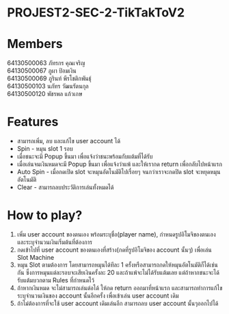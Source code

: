 # PROJEST2-SEC-2-TikTakToV2

# Members
64130500063 ภัทรกร คุณเจริญ <br>
64130500067 ภูผา ป้อมเงิน <br>
64130500069 ภูรินท์ พีรโชติกพันธุ์ <br>
64130500103 นภัทร วัฒนรัตนกุล <br>
64130500120 พัชรพล แก้วเกษ <br>

<h1>Features</h1>
<ul>
  <li>สามารถเพิ่ม, ลบ และแก้ไข user account ได้</li>
  <li>Spin - หมุน slot 1 รอบ</li>
  <li>เมื่อชนะจะมี Popup ขึ้นมา เพื่อแจ้งว่าชนะพร้อมกับแต้มที่ได้รับ</li>
  <li>เมื่อเล่นจนเงินหมดจะมี Popup ขึ้นมา เพื่อแจ้งว่าแพ้ และให้เรากด return เพื่อกลับไปหน้าแรก</li>
  <li>Auto Spin - เมื่อกดเปิด slot จะหมุนอัตโนมัติไปเรื่อยๆ จนกว่าเราจะกดปิด slot จะหยุดหมุนอัตโนมัติ</li>
  <li>Clear - สามารถลบประวัติการเล่นทั้งหมดได้
</ul>

<h1>How to play?</h1>
<ol type="1">
  <li>เพิ่ม user account ของตนเอง พร้อมระบุชื่อ(player name), กำหนดรูปอิโมจิของตนเอง และระบุจำนวนเงินเริ่มต้นที่ต้องการ</li>
  <li>กดเข้าไปที่ user account ของตนเองที่สร้าง(กดที่รูปอิโมจิของ account นั้นๆ) เพื่อเล่น Slot Machine</li>
  <li>หมุน Slot ตามต้องการ โดยสามารถหมุนได้ทีละ 1 ครั้งหรือสามารถกดให้หมุนอัตโนมัติก็ได้เช่นกัน ซึ่งการหมุนแต่ละรอบจะเสียเงินครั้งละ 20 และถ้าแพ้จะไม่ได้รับแต้มเลย แต่ถ้าหากชนะจะได้รับแต้มบวกตาม Rules ที่กำหนดไว้</li>
  <li>ถ้าหากเงินหมด จะไม่สามารถเล่นต่อได้ ให้กด return ออกมาที่หน้าแรก และสามารถทำการแก้ไข ระบุจำนวนเงินของ account นั้นอีกครั้ง เพื่อเข้าเล่น user account เดิม</li>
  <li>ถ้าไม่ต้องการที่จะใช้ user account เดิมเล่นอีก สามารถลบ user account นั้นๆออกไปได้
 <ol>
